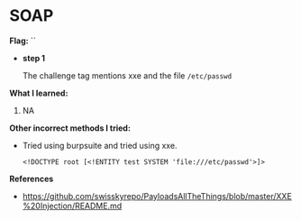 # SOAP

**Flag:** ``

- **step 1**

    The challenge tag mentions xxe and the file `/etc/passwd`


**What I learned:**

1. NA

**Other incorrect methods I tried:**

- Tried using burpsuite and tried using xxe.

    `<!DOCTYPE root [<!ENTITY test SYSTEM 'file:///etc/passwd'>]>`

**References**

- https://github.com/swisskyrepo/PayloadsAllTheThings/blob/master/XXE%20Injection/README.md